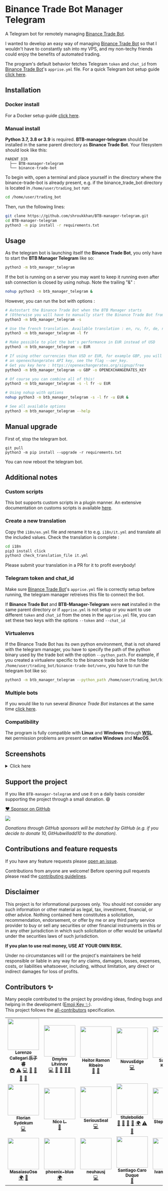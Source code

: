 # Binance Trade Bot Manager Telegram

A Telegram bot for remotely managing [Binance Trade Bot].

I wanted to develop an easy way of managing [Binance Trade Bot] so that I wouldn't have to constantly ssh into my VPS, and my non-techy friends could enjoy the benefits of automated trading.

The program's default behavior fetches Telegram `token` and `chat_id` from [Binance Trade Bot]'s `apprise.yml` file. For a quick Telegram bot setup guide [click here](./docs/telegram-setup.md).

## Installation
### Docker install
For a Docker setup guide [click here](./docs/docker-setup.md).

### Manual install
**Python 3.7, 3.8 or 3.9** is required.
**BTB-manager-telegram** should be installed in the same parent directory as **Binance Trade Bot**. Your filesystem should look like this:

```
PARENT_DIR
  ├── BTB-manager-telegram
  └── binance-trade-bot
```

To begin with, open a terminal and place yourself in the directory where the binance-trade-bot is already present, e.g. if the binance_trade_bot directory is located in `/home/user/trading_bot` run:
```bash
cd /home/user/trading_bot
```
Then, run the following lines:
```bash
git clone https://github.com/shroukkhan/BTB-manager-telegram.git
cd BTB-manager-telegram
python3 -m pip install -r requirements.txt
```

## Usage

As the telegram bot is launching itself the **Binance Trade Bot**, you only have to start the **BTB Manager Telegram** like so:

```bash
python3 -m btb_manager_telegram
```

If the bot is running on a server you may want to keep it running even after ssh connection is closed by using nohup. Note the trailing "&" :
```bash
nohup python3 -m btb_manager_telegram &
```

However, you can run the bot with options :
```bash
# Autostart the Binance Trade Bot when the BTB Manager starts
# (Otherwise you will have to manually start the Binance Trade Bot from telegram)
python3 -m btb_manager_telegram -s

# Use the french translation. Available translation : en, ru, fr, de, nl, es
python3 -m btb_manager_telegram -l fr

# Make possible to plot the bot's performance in EUR instead of USD
python3 -m btb_manager_telegram -u EUR

# If using other currencies than USD or EUR, for example GBP, you will have to provide
# an openexchangerates API key, see the flag --oer_key.
# Get you key here : https://openexchangerates.org/signup/free
python3 -m btb_manager_telegram -u GBP -o OPENEXCHANGERATES_KEY

# Of course you can combine all of this!
python3 -m btb_manager_telegram -s -l fr -u EUR

# Using nohup with options
nohup python3 -m btb_manager_telegram -s -l fr -u EUR &

# See all available options
python3 -m btb_manager_telegram --help
```

## Manual upgrade
First of, stop the telegram bot.
```
git pull
python3 -m pip install --upgrade -r requirements.txt
```
You can now reboot the telegram bot.

## Additional notes

### Custom scripts
This bot supports custom scripts in a plugin manner. An extensive documentation on customs scripts is available [here](./docs/custom-scripts.md).

### Create a new translation
Copy the `i18n/en.yml` file and rename it to e.g. `i18n/it.yml` and translate all the included values.
Check the translation is complete :
```bash
cd i18n
pip3 install click
python3 check_translation_file it.yml
```
Please submit your translation in a PR for it to profit everybody!

### Telegram token and chat_id
Make sure [Binance Trade Bot]'s `apprise.yml` file is correctly setup before running, the telegram manager retreives this file to connect the bot.

If **Binance Trade Bot** and **BTB-Manager-Telegram** were **not** installed in the same parent directory or if `apprise.yml` is not setup or you want to use different `token` and `chat_id` from the ones in the `apprise.yml` file, you can set these two keys with the options `--token` and `--chat_id`

### Virtualenvs
If the Binance Trade Bot has its own python environment, that is not shared with the telegram manager, you have to specify the path of the python binary used by the trade bot with the option `--python_path`. For example, if you created a virtualenv specific to the binance trade bot in the folder `/home/user/trading_bot/binance-trade-bot/venv`, you have to run the telegram bot like so:
```bash
python3 -m btb_manager_telegram --python_path /home/user/trading_bot/binance-trade-bot/venv/bin/python
```

### Multiple bots
If you would like to run several _Binance Trade Bot_ instances at the same time [click here](./docs/multiple-bots.md).

### Compatibility
The program is fully compatible with **Linux** and **Windows** through **[WSL]**.  
`RWX` permission problems are present on **native Windows** and **MacOS**.

## Screenshots

<details><summary>Click here</summary>

<p align="center">
  	<img height="20%" width="20%" src="https://i.imgur.com/9JUN2G7.jpg" />&nbsp;&nbsp;&nbsp;&nbsp;
    <img height="20%" width="20%" src="https://i.imgur.com/FBSNURs.jpg" />&nbsp;&nbsp;&nbsp;&nbsp;
    <img height="20%" width="20%" src="https://i.imgur.com/UKyREe9.jpg" />
</p>
</details>

## Support the project

If you like `BTB-manager-telegram` and use it on a daily basis consider supporting the project through a small donation. :smile:

[:heart: Sponsor on GitHub](https://github.com/sponsors/lorcalhost)

<a href="https://www.buymeacoffee.com/lorcalhost">
  <img src="https://img.buymeacoffee.com/button-api/?text=Buy me a beer&emoji=🍺&slug=lorcalhost&button_colour=FFDD00&font_colour=000000&font_family=Lato&outline_colour=000000&coffee_colour=ffffff">
</a>

_Donations through GitHub sponsors will be matched by GitHub (e.g. if you decide to donate 10$, GitHub will add 10$ to the donation)._

## Contributions and feature requests

If you have any feature requests please [open an issue].

Contributions from anyone are welcome! Before opening pull requests please read the [contributing guidelines].

## Disclaimer

This project is for informational purposes only. You should not consider any
such information or other material as legal, tax, investment, financial, or
other advice. Nothing contained here constitutes a solicitation, recommendation,
endorsement, or offer by me or any third party service provider to buy or sell
any securities or other financial instruments in this or in any other
jurisdiction in which such solicitation or offer would be unlawful under the
securities laws of such jurisdiction.

**If you plan to use real money, USE AT YOUR OWN RISK.**

Under no circumstances will I or the project's maintainers be held responsible or liable in any way for any claims, damages, losses, expenses, costs, or liabilities whatsoever, including, without limitation, any direct or indirect damages for loss of profits.

## Contributors ✨

Many people contributed to the project by providing ideas, finding bugs and helping in the development ([Emoji Key ✨](https://allcontributors.org/docs/en/emoji-key)).  
This project follows the [all-contributors] specification.

<!-- ALL-CONTRIBUTORS-LIST:START - Do not remove or modify this section -->
<!-- prettier-ignore-start -->
<!-- markdownlint-disable -->
<table>
  <tr>
    <td align="center"><a href="https://lorcalhost.com"><img src="https://avatars.githubusercontent.com/u/9640455?v=4?s=100" width="100px;" alt=""/><br /><sub><b>Lorenzo Callegari 乐子睿</b></sub></a><br /><a href="#infra-lorcalhost" title="Infrastructure (Hosting, Build-Tools, etc)">🚇</a> <a href="https://github.com/shroukkhan/BTB-manager-telegram/commits?author=lorcalhost" title="Tests">⚠️</a> <a href="https://github.com/shroukkhan/BTB-manager-telegram/commits?author=lorcalhost" title="Code">💻</a> <a href="https://github.com/shroukkhan/BTB-manager-telegram/commits?author=lorcalhost" title="Documentation">📖</a> <a href="#maintenance-lorcalhost" title="Maintenance">🚧</a> <a href="https://github.com/shroukkhan/BTB-manager-telegram/issues?q=author%3Alorcalhost" title="Bug reports">🐛</a> <a href="#ideas-lorcalhost" title="Ideas, Planning, & Feedback">🤔</a></td>
    <td align="center"><a href="https://DmytroLitvinov.com"><img src="https://avatars.githubusercontent.com/u/16066485?v=4?s=100" width="100px;" alt=""/><br /><sub><b>Dmytro Litvinov</b></sub></a><br /><a href="https://github.com/shroukkhan/BTB-manager-telegram/commits?author=DmytroLitvinov" title="Code">💻</a> <a href="#ideas-DmytroLitvinov" title="Ideas, Planning, & Feedback">🤔</a> <a href="#maintenance-DmytroLitvinov" title="Maintenance">🚧</a> <a href="#mentoring-DmytroLitvinov" title="Mentoring">🧑‍🏫</a></td>
    <td align="center"><a href="http://heitorramon.com"><img src="https://avatars.githubusercontent.com/u/1626923?v=4?s=100" width="100px;" alt=""/><br /><sub><b>Heitor Ramon Ribeiro</b></sub></a><br /><a href="#ideas-bloodf" title="Ideas, Planning, & Feedback">🤔</a> <a href="#design-bloodf" title="Design">🎨</a></td>
    <td align="center"><a href="https://github.com/NovusEdge"><img src="https://avatars.githubusercontent.com/u/68768969?v=4?s=100" width="100px;" alt=""/><br /><sub><b>NovusEdge</b></sub></a><br /><a href="https://github.com/shroukkhan/BTB-manager-telegram/commits?author=NovusEdge" title="Code">💻</a></td>
    <td align="center"><a href="https://github.com/pwnfoo"><img src="https://avatars.githubusercontent.com/u/9546091?v=4?s=100" width="100px;" alt=""/><br /><sub><b>Sachin S. Kamath</b></sub></a><br /><a href="#ideas-pwnfoo" title="Ideas, Planning, & Feedback">🤔</a> <a href="https://github.com/shroukkhan/BTB-manager-telegram/commits?author=pwnfoo" title="Documentation">📖</a></td>
    <td align="center"><a href="https://github.com/kydrenw"><img src="https://avatars.githubusercontent.com/u/4505155?v=4?s=100" width="100px;" alt=""/><br /><sub><b>Hoang Dinh</b></sub></a><br /><a href="https://github.com/shroukkhan/BTB-manager-telegram/issues?q=author%3Akydrenw" title="Bug reports">🐛</a></td>
    <td align="center"><a href="https://github.com/idkravitz"><img src="https://avatars.githubusercontent.com/u/200144?v=4?s=100" width="100px;" alt=""/><br /><sub><b>Dmitry Kravtsov</b></sub></a><br /><a href="#ideas-idkravitz" title="Ideas, Planning, & Feedback">🤔</a> <a href="https://github.com/shroukkhan/BTB-manager-telegram/commits?author=idkravitz" title="Code">💻</a></td>
  </tr>
  <tr>
    <td align="center"><a href="https://github.com/sydekumf"><img src="https://avatars.githubusercontent.com/u/3983052?v=4?s=100" width="100px;" alt=""/><br /><sub><b>Florian Sydekum</b></sub></a><br /><a href="https://github.com/shroukkhan/BTB-manager-telegram/commits?author=sydekumf" title="Code">💻</a></td>
    <td align="center"><a href="https://github.com/tntwist"><img src="https://avatars.githubusercontent.com/u/6589385?v=4?s=100" width="100px;" alt=""/><br /><sub><b>Nico L.</b></sub></a><br /><a href="https://github.com/shroukkhan/BTB-manager-telegram/issues?q=author%3Atntwist" title="Bug reports">🐛</a></td>
    <td align="center"><a href="https://github.com/SeriousSeal"><img src="https://avatars.githubusercontent.com/u/57253532?v=4?s=100" width="100px;" alt=""/><br /><sub><b>SeriousSeal</b></sub></a><br /><a href="https://github.com/shroukkhan/BTB-manager-telegram/commits?author=SeriousSeal" title="Code">💻</a></td>
    <td align="center"><a href="https://github.com/titulebolide"><img src="https://avatars.githubusercontent.com/u/44905741?v=4?s=100" width="100px;" alt=""/><br /><sub><b>titulebolide</b></sub></a><br /><a href="https://github.com/shroukkhan/BTB-manager-telegram/commits?author=titulebolide" title="Documentation">📖</a> <a href="#maintenance-titulebolide" title="Maintenance">🚧</a> <a href="https://github.com/shroukkhan/BTB-manager-telegram/pulls?q=is%3Apr+reviewed-by%3Atitulebolide" title="Reviewed Pull Requests">👀</a> <a href="https://github.com/shroukkhan/BTB-manager-telegram/issues?q=author%3Atitulebolide" title="Bug reports">🐛</a> <a href="#translation-titulebolide" title="Translation">🌍</a> <a href="https://github.com/shroukkhan/BTB-manager-telegram/commits?author=titulebolide" title="Tests">⚠️</a> <a href="#tool-titulebolide" title="Tools">🔧</a></td>
    <td align="center"><a href="https://github.com/stgo-eo"><img src="https://avatars.githubusercontent.com/u/7523722?v=4?s=100" width="100px;" alt=""/><br /><sub><b>Stephen Goult</b></sub></a><br /><a href="https://github.com/shroukkhan/BTB-manager-telegram/issues?q=author%3Astgo-eo" title="Bug reports">🐛</a></td>
    <td align="center"><a href="https://github.com/Lisiadito"><img src="https://avatars.githubusercontent.com/u/13214912?v=4?s=100" width="100px;" alt=""/><br /><sub><b>Patrick Weingärtner</b></sub></a><br /><a href="https://github.com/shroukkhan/BTB-manager-telegram/commits?author=Lisiadito" title="Code">💻</a> <a href="#ideas-Lisiadito" title="Ideas, Planning, & Feedback">🤔</a> <a href="#translation-Lisiadito" title="Translation">🌍</a> <a href="https://github.com/shroukkhan/BTB-manager-telegram/commits?author=Lisiadito" title="Documentation">📖</a></td>
    <td align="center"><a href="https://github.com/FedeArre"><img src="https://avatars.githubusercontent.com/u/39017587?v=4?s=100" width="100px;" alt=""/><br /><sub><b>Federico Arredondo</b></sub></a><br /><a href="#translation-FedeArre" title="Translation">🌍</a></td>
  </tr>
  <tr>
    <td align="center"><a href="https://github.com/MasaiasuOse"><img src="https://avatars.githubusercontent.com/u/45827629?v=4?s=100" width="100px;" alt=""/><br /><sub><b>MasaiasuOse</b></sub></a><br /><a href="#translation-MasaiasuOse" title="Translation">🌍</a> <a href="https://github.com/shroukkhan/BTB-manager-telegram/commits?author=MasaiasuOse" title="Documentation">📖</a></td>
    <td align="center"><a href="https://github.com/phoenix-blue"><img src="https://avatars.githubusercontent.com/u/13711891?v=4?s=100" width="100px;" alt=""/><br /><sub><b>phoenix-blue</b></sub></a><br /><a href="#translation-phoenix-blue" title="Translation">🌍</a></td>
    <td align="center"><a href="https://github.com/neuhausj"><img src="https://avatars.githubusercontent.com/u/182152?v=4?s=100" width="100px;" alt=""/><br /><sub><b>neuhausj</b></sub></a><br /><a href="https://github.com/shroukkhan/BTB-manager-telegram/commits?author=neuhausj" title="Code">💻</a></td>
    <td align="center"><a href="https://github.com/santiagocarod"><img src="https://avatars.githubusercontent.com/u/23182382?v=4?s=100" width="100px;" alt=""/><br /><sub><b>Santiago Caro Duque</b></sub></a><br /><a href="https://github.com/shroukkhan/BTB-manager-telegram/issues?q=author%3Asantiagocarod" title="Bug reports">🐛</a></td>
    <td align="center"><a href="https://github.com/shhhmel"><img src="https://avatars.githubusercontent.com/u/17930913?v=4?s=100" width="100px;" alt=""/><br /><sub><b>Ivan Myronov</b></sub></a><br /><a href="#translation-shhhmel" title="Translation">🌍</a></td>
    <td align="center"><a href="https://github.com/hieu0nguyen"><img src="https://avatars.githubusercontent.com/u/4257715?v=4?s=100" width="100px;" alt=""/><br /><sub><b>Hieu Nguyen</b></sub></a><br /><a href="https://github.com/shroukkhan/BTB-manager-telegram/issues?q=author%3Ahieu0nguyen" title="Bug reports">🐛</a></td>
  </tr>
</table>

<!-- markdownlint-restore -->
<!-- prettier-ignore-end -->

<!-- ALL-CONTRIBUTORS-LIST:END -->

[binance trade bot]: https://github.com/edeng23/binance-trade-bot
[wsl]: https://docs.microsoft.com/en-us/windows/wsl/install-win10
[troubleshooting]: ./docs/troubleshooting.md
[docker setup]: ./docs/docker-setup.md
[open an issue]: https://github.com/shroukkhan/BTB-manager-telegram/issues/new
[contributing guidelines]: ./CONTRIBUTING.md
[all-contributors]: https://github.com/all-contributors/all-contributors
